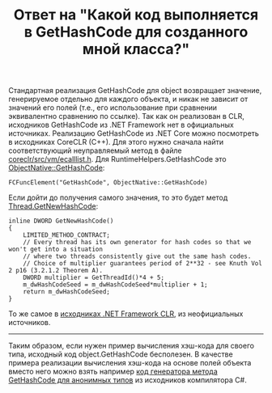 ﻿---
title: "Ответ на \"Какой код выполняется в GetHashCode для созданного мной класса?\""
se.owner.user_id: 240512
se.owner.display_name: "MSDN.WhiteKnight"
se.owner.link: "https://ru.stackoverflow.com/users/240512/msdn-whiteknight"
se.answer_id: 1021594
se.question_id: 1021507
se.post_type: answer
se.is_accepted: False
---
<p>Стандартная реализация GetHashCode для object возвращает значение, генерируемое отдельно для каждого объекта, и никак не зависит от значений его полей (т.е., его использование при сравнении эквивалентно сравнению по ссылке). Так как он реализован в CLR, исходников GetHashCode из .NET Framework нет в официальных источниках. Реализацию GetHashCode из .NET Core можно посмотреть в исходниках CoreCLR (C++). Для этого нужно сначала найти соответствующий неуправляемый метод в файле <a href="https://github.com/dotnet/runtime/blob/dfa5d039140035636e2c88aa7934f80d9c9d2aa6/src/coreclr/src/vm/ecalllist.h" rel="nofollow noreferrer">coreclr/src/vm/ecalllist.h</a>. Для RuntimeHelpers.GetHashCode это 
<a href="https://github.com/dotnet/runtime/blob/d215959b706aab254b979eb70cb48c245582f14a/src/coreclr/src/classlibnative/bcltype/objectnative.cpp#L87" rel="nofollow noreferrer">ObjectNative::GetHashCode</a>:</p>

<pre class="lang-cpp prettyprint-override"><code>FCFuncElement("GetHashCode", ObjectNative::GetHashCode)
</code></pre>

<p>Если дойти до получения самого значения, то это будет метод <a href="https://github.com/dotnet/runtime/blob/d215959b706aab254b979eb70cb48c245582f14a/src/coreclr/src/vm/threads.h#L1738" rel="nofollow noreferrer">Thread.GetNewHashCode</a>:</p>

<pre class="lang-cpp prettyprint-override"><code>inline DWORD GetNewHashCode()
{
    LIMITED_METHOD_CONTRACT;
    // Every thread has its own generator for hash codes so that we won't get into a situation
    // where two threads consistently give out the same hash codes.
    // Choice of multiplier guarantees period of 2**32 - see Knuth Vol 2 p16 (3.2.1.2 Theorem A).
    DWORD multiplier = GetThreadId()*4 + 5;
    m_dwHashCodeSeed = m_dwHashCodeSeed*multiplier + 1;
    return m_dwHashCodeSeed;
}
</code></pre>

<p>То же самое в <a href="https://web.archive.org/web/20100826092233/http://www.koders.com/cpp/fidA059682663204D622AA0406F037499FCE5B1BEE9.aspx" rel="nofollow noreferrer">исходниках .NET Framework CLR</a>, из неофициальных источников. </p>

<hr>

<p>Таким образом, если нужен пример вычисления хэш-кода для своего типа, исходный код object.GetHashCode бесполезен. В качестве примера реализации вычисления хэш-кода на основе полей объекта вместо него можно взять например <a href="https://github.com/dotnet/roslyn/blob/91571a3bb038e05e7bf2ab87510273a1017faed0/src/Compilers/CSharp/Portable/Compiler/AnonymousTypeMethodBodySynthesizer.cs#L162" rel="nofollow noreferrer">код генератора метода GetHashCode для анонимных типов</a> из исходников компилятора C#.</p>
